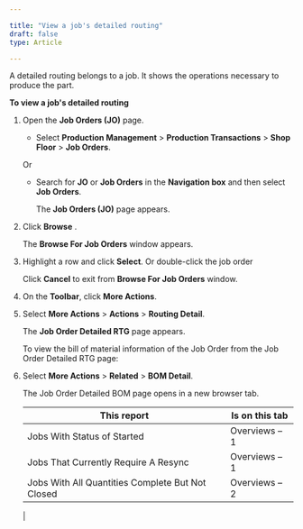 ```yaml
---

title: "View a job's detailed routing"
draft: false
type: Article

---
```


A detailed routing belongs to a job. It shows the operations necessary to produce the part.

**To view a job's detailed routing**

1. Open the **Job Orders (JO)** page.

    - Select **Production Management** > **Production Transactions** > **Shop Floor** > **Job Orders**.

    Or

    - Search for **JO** or **Job Orders** in the **Navigation box** and then select **Job Orders**.

        The **Job Orders (JO)** page appears.

2. Click **Browse** .

    The **Browse For Job Orders** window appears.

3. Highlight a row and click **Select**. Or double-click the job order

    Click **Cancel** to exit from **Browse For Job Orders** window.

4. On the **Toolbar**, click **More Actions**.

5. Select **More Actions** > **Actions** > **Routing Detail**.

    The **Job Order Detailed RTG** page appears.

    To view the bill of material information of the Job Order from the Job Order Detailed RTG page:

6. Select **More Actions** > **Related** > **BOM Detail**.

    The Job Order Detailed BOM page opens in a new browser tab.

    | This report                                      | Is on this tab |
    |--------------------------------------------------|----------------|
    | Jobs With Status of Started                      | Overviews – 1  |
    | Jobs That Currently Require A Resync             | Overviews – 1  |
    | Jobs With All Quantities Complete But Not Closed | Overviews – 2  |
    |